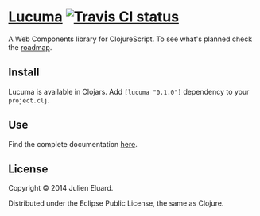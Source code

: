 # [Lucuma](http://jeluard.github.io/lucuma) [![Travis CI status](https://secure.travis-ci.org/jeluard/lucuma.png)](http://travis-ci.org/#!/jeluard/lucuma/builds)

A Web Components library for ClojureScript. To see what's planned check the [roadmap](https://github.com/jeluard/lucuma/issues/milestones).

## Install

Lucuma is available in Clojars. Add `[lucuma "0.1.0"]` dependency to your `project.clj`.

## Use

Find the complete documentation [here](http://jeluard.github.io/lucuma).

## License

Copyright © 2014 Julien Eluard.

Distributed under the Eclipse Public License, the same as Clojure.
